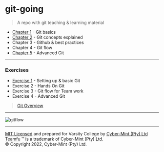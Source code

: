 # git-going

> A repo with git teaching &amp; learning material

* [Chapter 1](./chapters/chapter-01.md) - Git basics
* [Chapter 2](./chapters/chapter-02.md) - Git concepts explained
* Chapter 3 - Github & best practices
* Chapter 4 - Git flow
* [Chapter 5](./chapters/chapter-05.md) - Advanced Git
---
### Exercises
* [Exercise 1](./chapters/exercises-01.md) - Setting up & basic Git
* Exercise 2 - Hands On Git
* Exercise 3 - Git flow for Team work
* Exercise 4 - Advanced Git

> [Git Overview](./chapters/git-overview.md)
---
![gitflow](https://datasift.github.io/gitflow/GitFlowHotfixBranch.png)

---
[MIT Licensed](LICENSE) and prepared for Varsity College by [Cyber-Mint (Pty) Ltd](https://www.cyber-mint.com)<br>
[Teamfu](https://teamfu.tech) &trade; is a trademark of Cyber-Mint (Pty) Ltd.<br>
&copy; Copyright 2022, Cyber-Mint (Pty) Ltd.  